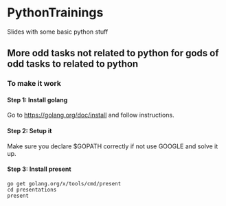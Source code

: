 # PythonTrainings
Slides with some basic python stuff

## More odd tasks not related to python for gods of odd tasks to related to python

### To make it work

#### Step 1: Install golang

Go to https://golang.org/doc/install and follow instructions.

#### Step 2: Setup it

Make sure you declare $GOPATH correctly if not use GOOGLE and solve it up.

#### Step 3: Install present

    go get golang.org/x/tools/cmd/present
    cd presentations
    present